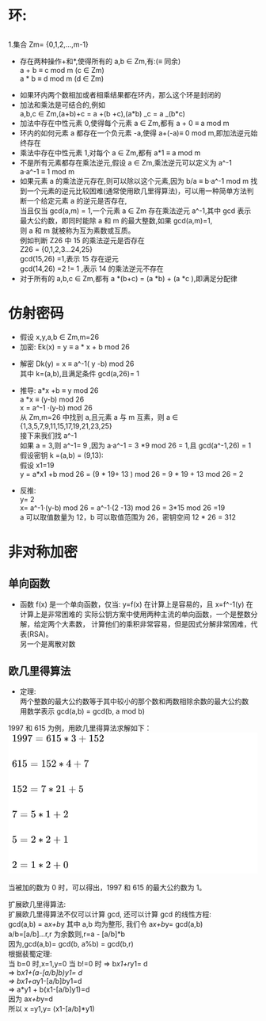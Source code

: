 # 环:

##

1.集合 Zm= {0,1,2,...,m-1}

- 存在两种操作+和\*,使得所有的 a,b ∈ Zm,有:(≡ 同余)  
   a + b ≡ c mod m (c ∈ Zm)  
   a \* b ≡ d mod m (d ∈ Zm)

* 如果环内两个数相加或者相乘结果都在环内，那么这个环是封闭的
* 加法和乘法是可结合的,例如  
  a,b,c ∈ Zm,(a+b)+c = a +(b +c),(a\*b) _c = a _(b\*c)
* 加法中存在中性元素 0,使得每个元素 a ∈ Zm,都有 a + 0 ≡ a mod m
* 环内的如何元素 a 都存在一个负元素 -a,使得 a+(-a)≡ 0 mod m,即加法逆元始终存在
* 乘法中存在中性元素 1,对每个 a ∈ Zm,都有 a\*1 ≡ a mod m
* 不是所有元素都存在乘法逆元,假设 a ∈ Zm,乘法逆元可以定义为 a^-1  
  a·a^-1 ≡ 1 mod m
* 如果元素 a 的乘法逆元存在,则可以除以这个元素,因为 b/a ≡ b·a^-1 mod m
  找到一个元素的逆元比较困难(通常使用欧几里得算法)，可以用一种简单方法判断一个给定元素 a 的逆元是否存在,  
  当且仅当 gcd(a,m) = 1,一个元素 a ∈ Zm 存在乘法逆元 a^-1,其中 gcd 表示最大公约数，即同时能除 a 和 m 的最大整数,如果 gcd(a,m)=1,  
  则 a 和 m 就被称为互为素数或互质。  
  例如判断 Z26 中 15 的乘法逆元是否存在  
  Z26 = {0,1,2,3...24,25}  
  gcd(15,26) =1,表示 15 存在逆元  
  gcd(14,26) =2 != 1 ,表示 14 的乘法逆元不存在
* 对于所有的 a,b,c ∈ Zm,都有 a *(b+c) = (a *b) + (a \*c ),即满足分配律

# 仿射密码

- 假设 x,y,a,b ∈ Zm,m=26
- 加密: Ek(x) = y ≡ a \* x + b mod 26

* 解密 Dk(y) = x ≡ a^-1( y -b) mod 26  
  其中 k=(a,b),且满足条件 gcd(a,26)= 1
* 推导:
  a\*x +b ≡ y mod 26  
  a \*x ≡ (y-b) mod 26  
  x = a^-1 ·(y-b) mod 26  
  从 Zm,m=26 中找到 a,且元素 a 与 m 互素，则 a ∈ {1,3,5,7,9,11,15,17,19,21,23,25}  
  接下来我们找 a^-1  
  如果 a = 3,则 a^-1= 9 ,因为 a·a^-1 = 3 \*9 mod 26 = 1,且 gcd(a^-1,26) = 1  
  假设密钥 k =(a,b) = (9,13):  
  假设 x1=19  
  y = a*x1 +b mod 26 = (9 * 19+ 13 ) mod 26 = 9 \* 19 + 13 mod 26 = 2

* 反推:  
  y= 2  
  x= a^-1·(y-b) mod 26 = a^-1·(2 -13) mod 26 = 3\*15 mod 26 =19  
  a 可以取值数量为 12，b 可以取值范围为 26，密钥空间 12 \* 26 = 312

# 非对称加密

## 单向函数

- 函数 f(x) 是一个单向函数，仅当:
  y=f(x) 在计算上是容易的，且 x=f^-1(y) 在计算上是非常困难的
  实际公钥方案中使用两种主流的单向函数，一个是整数分解，给定两个大素数，
  计算他们的乘积非常容易，但是因式分解非常困难，代表(RSA)。  
  另一个是离散对数

## 欧几里得算法

- 定理:  
  两个整数的最大公约数等于其中较小的那个数和两数相除余数的最大公约数  
  用数学表示 gcd(a,b) = gcd(b, a mod b)

1997 和 615 为例，用欧几里得算法求解如下：
![欧几里得](./img/image1.png)

当被加的数为 0 时，可以得出，1997 和 615 的最大公约数为 1。

扩展欧几里得算法:  
扩展欧几里得算法不仅可以计算 gcd, 还可以计算 gcd 的线性方程:  
gcd(a,b) = a*x+b*y
其中 a,b 均为整形,
我们令 a*x+b*y= gcd(a,b)  
a/b=[a/b]...r,r 为余数则,r=a - [a/b]\*b  
因为,gcd(a,b)= gcd(b, a%b) = gcd(b,r)  
根据裴蜀定理:  
当 b=0 时,x=1,y=0
当 b!=0 时
=> b*x1+r*y1= d  
=> b*x1+(a-[a/b]*b)y1= d  
=> b*x1+a*y1-[a/b]*b*y1=d  
=> a\*y1 + b(x1-[a/b]y1)=d  
因为 a*x+b*y=d  
所以 x =y1,y= (x1-[a/b]\*y1)

